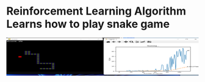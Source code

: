 # Reinforcement Learning Algorithm Learns how to play snake game
<img src="image.png" width="100%" height="100">
